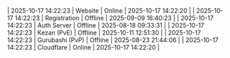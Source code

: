 | 2025-10-17 14:22:23 | Website | Online | 2025-10-17 14:22:20 |
| 2025-10-17 14:22:23 | Registration | Offline | 2025-09-09 16:40:23 |
| 2025-10-17 14:22:23 | Auth Server | Offline | 2025-08-18 09:33:31 |
| 2025-10-17 14:22:23 | Kezan (PvE) | Offline | 2025-10-11 12:51:30 |
| 2025-10-17 14:22:23 | Gurubashi (PvP) | Offline | 2025-08-23 21:44:06 |
| 2025-10-17 14:22:23 | Cloudflare | Online | 2025-10-17 14:22:20 |
